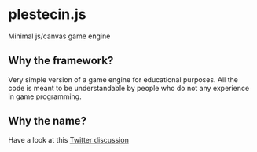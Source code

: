 plestecin.js
============

Minimal js/canvas game engine

Why the framework?
------------------

Very simple version of a game engine for educational purposes. All the code is meant to be understandable by
people who do not any experience in game programming.

Why the name?
-------------

Have a look at this [Twitter discussion](https://twitter.com/BjoernKaiser/status/481437566550695936)

